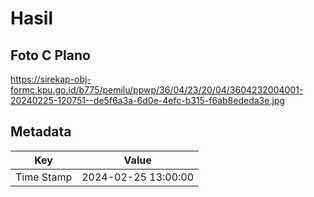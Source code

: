# Hasil

## Foto C Plano

https://sirekap-obj-formc.kpu.go.id/b775/pemilu/ppwp/36/04/23/20/04/3604232004001-20240225-120751--de5f6a3a-6d0e-4efc-b315-f6ab8ededa3e.jpg


## Metadata

| Key        | Value               |
| ---------- | ------------------- |
| Time Stamp | 2024-02-25 13:00:00 |



